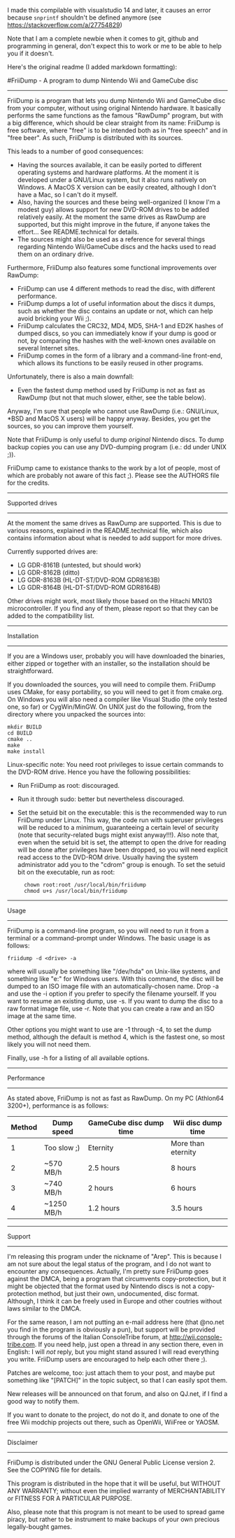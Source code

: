 I made this compilable with visualstudio 14 and later, it causes an error because `snprintf` shouldn't be defined anymore (see https://stackoverflow.com/a/27754829)

Note that I am a complete newbie when it comes to git, github and programming in general, don't expect this to work or me to be able to help you if it doesn't.

Here's the original readme (I added markdown formatting):

#FriiDump - A program to dump Nintendo Wii and GameCube disc

***

FriiDump is a program that lets you dump Nintendo Wii and GameCube disc from
your computer, without using original Nintendo hardware. It basically performs
the same functions as the famous "RawDump" program, but with a big difference,
which should be clear straight from its name: FriiDump is free software, where
"free" is to be intended both as in "free speech" and in "free beer". As such,
FriiDump is distributed with its sources.

This leads to a number of good consequences:

- Having the sources available, it can be easily ported to different operating
  systems and hardware platforms. At the moment it is developed under a
  GNU/Linux system, but it also runs natively on Windows. A MacOS X version can
  be easily created, although I don't have a Mac, so I can't do it myself.
- Also, having the sources and these being well-organized (I know I'm a modest
  guy) allows support for new DVD-ROM drives to be added relatively easily. At
  the moment the same drives as RawDump are supported, but this might improve
  in the future, if anyone takes the effort... See README.technical for
  details.
- The sources might also be used as a reference for several things regarding
  Nintendo Wii/GameCube discs and the hacks used to read them on an ordinary
  drive.

Furthermore, FriiDump also features some functional improvements over RawDump:

- FriiDump can use 4 different methods to read the disc, with different
  performance.
- FriiDump dumps a lot of useful information about the discs it dumps,
  such as whether the disc contains an update or not, which can help avoid
  bricking your Wii ;).
- FriiDump calculates the CRC32, MD4, MD5, SHA-1 and ED2K hashes of dumped
  discs, so you can immediately know if your dump is good or not, by comparing
  the hashes with the well-known ones available on several Internet sites.
- FriiDump comes in the form of a library and a command-line front-end, which
  allows its functions to be easily reused in other programs.

Unfortunately, there is also a main downfall:

- Even the fastest dump method used by FriiDump is not as fast as RawDump (but
  not that much slower, either, see the table below).

Anyway, I'm sure that people who cannot use RawDump (i.e.: GNU/Linux, *BSD and
MacOS X users) will be happy anyway. Besides, you get the sources, so you can
improve them yourself.

Note that FriiDump is only useful to dump *original* Nintendo discs. To dump
backup copies you can use any DVD-dumping program (i.e.: dd under UNIX ;)).

FriiDump came to existance thanks to the work by a lot of people, most of which
are probably not aware of this fact ;). Please see the AUTHORS file for the
credits.


***
Supported drives
***

At the moment the same drives as RawDump are supported. This is due to various
reasons, explained in the README.technical file, which also contains
information about what is needed to add support for more drives.

Currently supported drives are:

- LG GDR-8161B (untested, but should work)
- LG GDR-8162B (ditto)
- LG GDR-8163B (HL-DT-ST/DVD-ROM GDR8163B)
- LG GDR-8164B (HL-DT-ST/DVD-ROM GDR8164B)

Other drives might work, most likely those based on the Hitachi MN103
microcontroller. If you find any of them, please report so that they can be
added to the compatibility list.


***
Installation
***

If you are a Windows user, probably you will have downloaded the binaries,
either zipped or together with an installer, so the installation should be
straightforward.

If you downloaded the sources, you will need to compile them. FriiDump uses
CMake, for easy portability, so you will need to get it from cmake.org. On
Windows you will also need a compiler like Visual Studio (the only tested one,
so far) or CygWin/MinGW. On UNIX just do the following, from the directory
where you unpacked the sources into:

    mkdir BUILD
    cd BUILD
    cmake ..
    make
    make install

Linux-specific note: You need root privileges to issue certain commands to the
DVD-ROM drive. Hence you have the following possibilities:

- Run FriiDump as root: discouraged.
- Run it through sudo: better but nevertheless discouraged.
- Set the setuid bit on the executable: this is the recommended way to run
  FriiDump under Linux. This way, the code run with superuser privileges will
  be reduced to a minimum, guaranteeing a certain level of security (note that
  security-related bugs might exist anyway!!!). Also note that, even when the
  setuid bit is set, the attempt to open the drive for reading will be done
  after privileges have been dropped, so you will need explicit read access to
  the DVD-ROM drive. Usually having the system administrator add you to the
  "cdrom" group is enough. To set the setuid bit on the executable, run as
  root:

        chown root:root /usr/local/bin/friidump
        chmod u+s /usr/local/bin/friidump


***
Usage
***

FriiDump is a command-line program, so you will need to run it from a terminal
or a command-prompt under Windows. The basic usage is as follows:

    friidump -d <drive> -a

where <drive> will usually be something like "/dev/hda" on Unix-like systems,
and something like "e:" for Windows users. With this command, the disc will be
dumped to an ISO image file with an automatically-chosen name. Drop -a and use
the -i option if you prefer to specify the filename yourself. If you want to
resume an existing dump, use -s. If you want to dump the disc to a raw format
image file, use -r. Note that you can create a raw and an ISO image at the same
time.

Other options you might want to use are -1 through -4, to set the dump method,
although the default is method 4, which is the fastest one, so most likely you
will not need them.

Finally, use -h for a listing of all available options.


***
Performance
***

As stated above, FriiDump is not as fast as RawDump. On my PC (Athlon64 3200+),
performance is as follows:

|  Method  |  Dump speed  |  GameCube disc dump time  |  Wii disc dump time   |
|-|-|-|-|
|    1     |  Too slow ;) |          Eternity         |   More than eternity  |
|    2     |   ~570 MB/h  |         2.5 hours         |         8 hours       |
|    3     |   ~740 MB/h  |          2 hours          |         6 hours       |
|    4     |  ~1250 MB/h  |         1.2 hours         |        3.5 hours      |

***
Support
***

I'm releasing this program under the nickname of "Arep". This is because I am
not sure about the legal status of the program, and I do not want to encounter
any consequences. Actually, I'm pretty sure FriiDump goes against the DMCA,
being a program that circumvents copy-protection, but it might be objected that
the format used by Nintendo discs is not a copy-protection method, but just
their own, undocumented, disc format. Although, I think it can be freely used
in Europe and other coutries without laws similar to the DMCA.

For the same reason, I am not putting an e-mail address here (that @no.net you
find in the program is obviously a pun), but support will be provided through
the forums of the Italian ConsoleTribe forum, at http://wii.console-tribe.com.
If you need help, just open a thread in any section there, even in English: I
will *not* reply, but you might stand assured I will read everything you write.
FriiDump users are encouraged to help each other there ;).

Patches are welcome, too: just attach them to your post, and maybe put
something like "[PATCH]" in the topic subject, so that I can easily spot them.

New releases will be announced on that forum, and also on QJ.net, if I find a
good way to notify them.

If you want to donate to the project, do not do it, and donate to one of the
free Wii modchip projects out there, such as OpenWii, WiiFree or YAOSM.


***
Disclaimer
***

FriiDump is distributed under the GNU General Public License version 2. See the
COPYING file for details.

This program is distributed in the hope that it will be useful, but WITHOUT ANY
WARRANTY; without even the implied warranty of MERCHANTABILITY or FITNESS FOR A
PARTICULAR PURPOSE.

Also, please note that this program is not meant to be used to spread game
piracy, but rather to be instrument to make backups of your own precious
legally-bought games.
